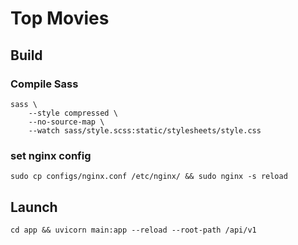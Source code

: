 # Top Movies

## Build

### Compile Sass

	sass \
		--style compressed \
		--no-source-map \
		--watch sass/style.scss:static/stylesheets/style.css

### set nginx config

	sudo cp configs/nginx.conf /etc/nginx/ && sudo nginx -s reload

## Launch

	cd app && uvicorn main:app --reload --root-path /api/v1
